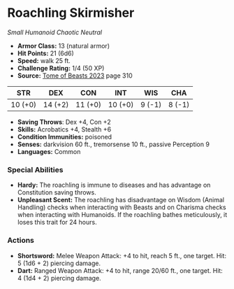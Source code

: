 # Roachling Skirmisher

*Small* *Humanoid* *Chaotic Neutral*

- **Armor Class:** 13 (natural armor)
- **Hit Points:** 21 (6d6)
- **Speed:** walk 25 ft.
- **Challenge Rating:** 1/4 (50 XP)
- **Source:** [Tome of Beasts 2023](https://koboldpress.com/kpstore/product/tome-of-beasts-1-2023-edition/) page 310

| STR | DEX | CON | INT | WIS | CHA |
| --- | --- | --- | --- | --- | --- |
| 10 (+0) | 14 (+2) | 11 (+0) | 10 (+0) | 9 (-1) | 8 (-1) |

- **Saving Throws**: Dex +4, Con +2
- **Skills:** Acrobatics +4, Stealth +6
- **Condition Immunities:** poisoned
- **Senses:** darkvision 60 ft., tremorsense 10 ft., passive Perception 9
- **Languages:** Common
### Special Abilities
- **Hardy:** The roachling is immune to diseases and has advantage on Constitution saving throws.
- **Unpleasant Scent:** The roachling has disadvantage on Wisdom (Animal Handling) checks when interacting with Beasts and on Charisma checks when interacting with Humanoids. If the roachling bathes meticulously, it loses this trait for 24 hours.
### Actions
- **Shortsword:** Melee Weapon Attack: +4 to hit, reach 5 ft., one target. Hit: 5 (1d6 + 2) piercing damage.
- **Dart:** Ranged Weapon Attack: +4 to hit, range 20/60 ft., one target. Hit: 4 (1d4 + 2) piercing damage.
